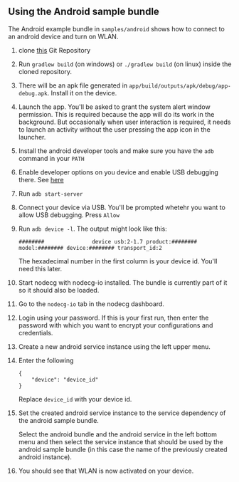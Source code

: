 ## Using the Android sample bundle

The Android example bundle in `samples/android` shows how to connect to an android device and turn on WLAN.

1. clone [this](https://github.com/noeppi-noeppi/nodecg-io-android) Git Repository

2. Run `gradlew build` (on windows) or `./gradlew build` (on linux) inside the cloned repository.

3. There will be an apk file generated in `app/build/outputs/apk/debug/app-debug.apk`. Install it on the device.

4. Launch the app. You'll be asked to grant the system alert window permission. This is required because the app will do its work in the background. But occasionally when user interaction is required, it needs to launch an activity without the user pressing the app icon in the launcher.

5. Install the android developer tools and make sure you have the `adb` command in your `PATH`

6. Enable developer options on you device and enable USB debugging there. See [here](https://developer.android.com/studio/debug/dev-options)

7. Run `adb start-server`

8. Connect your device via USB. You'll be prompted whetehr you want to allow USB debugging. Press `Allow`

9. Run `adb device -l`. The output might look like this:

   ```
   ########               device usb:2-1.7 product:######## model:######## device:######## transport_id:2
   ```
   
   The hexadecimal number in the first column is your device id. You'll need this later.

10. Start nodecg with nodecg-io installed. The bundle is currently part of it so it should also be loaded.

11. Go to the `nodecg-io` tab in the nodecg dashboard.

12. Login using your password. If this is your first run, then enter the password with which you want to encrypt your configurations and credentials.

13. Create a new android service instance using the left upper menu.

14. Enter the following

    ```
    {
        "device": "device_id"
    }
    ```

    Replace `device_id` with your device id.

15. Set the created android service instance to the service dependency of the android sample bundle.

    Select the android bundle and the android service in the left bottom menu and then select the service instance that should be used by the android sample bundle (in this case the name of the previously created android instance).

16. You should see that WLAN is now activated on your device.
